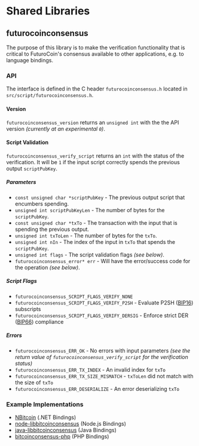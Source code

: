 Shared Libraries
================

## futurocoinconsensus

The purpose of this library is to make the verification functionality that is critical to FuturoCoin's consensus available to other applications, e.g. to language bindings.

### API

The interface is defined in the C header `futurocoinconsensus.h` located in  `src/script/futurocoinconsensus.h`.

#### Version

`futurocoinconsensus_version` returns an `unsigned int` with the the API version *(currently at an experimental `0`)*.

#### Script Validation

`futurocoinconsensus_verify_script` returns an `int` with the status of the verification. It will be `1` if the input script correctly spends the previous output `scriptPubKey`.

##### Parameters
- `const unsigned char *scriptPubKey` - The previous output script that encumbers spending.
- `unsigned int scriptPubKeyLen` - The number of bytes for the `scriptPubKey`.
- `const unsigned char *txTo` - The transaction with the input that is spending the previous output.
- `unsigned int txToLen` - The number of bytes for the `txTo`.
- `unsigned int nIn` - The index of the input in `txTo` that spends the `scriptPubKey`.
- `unsigned int flags` - The script validation flags *(see below)*.
- `futurocoinconsensus_error* err` - Will have the error/success code for the operation *(see below)*.

##### Script Flags
- `futurocoinconsensus_SCRIPT_FLAGS_VERIFY_NONE`
- `futurocoinconsensus_SCRIPT_FLAGS_VERIFY_P2SH` - Evaluate P2SH ([BIP16](https://github.com/bitcoin/bips/blob/master/bip-0016.mediawiki)) subscripts
- `futurocoinconsensus_SCRIPT_FLAGS_VERIFY_DERSIG` - Enforce strict DER ([BIP66](https://github.com/bitcoin/bips/blob/master/bip-0066.mediawiki)) compliance

##### Errors
- `futurocoinconsensus_ERR_OK` - No errors with input parameters *(see the return value of `futurocoinconsensus_verify_script` for the verification status)*
- `futurocoinconsensus_ERR_TX_INDEX` - An invalid index for `txTo`
- `futurocoinconsensus_ERR_TX_SIZE_MISMATCH` - `txToLen` did not match with the size of `txTo`
- `futurocoinconsensus_ERR_DESERIALIZE` - An error deserializing `txTo`

### Example Implementations
- [NBitcoin](https://github.com/NicolasDorier/NBitcoin/blob/master/NBitcoin/Script.cs#L814) (.NET Bindings)
- [node-libbitcoinconsensus](https://github.com/bitpay/node-libbitcoinconsensus) (Node.js Bindings)
- [java-libbitcoinconsensus](https://github.com/dexX7/java-libbitcoinconsensus) (Java Bindings)
- [bitcoinconsensus-php](https://github.com/Bit-Wasp/bitcoinconsensus-php) (PHP Bindings)
